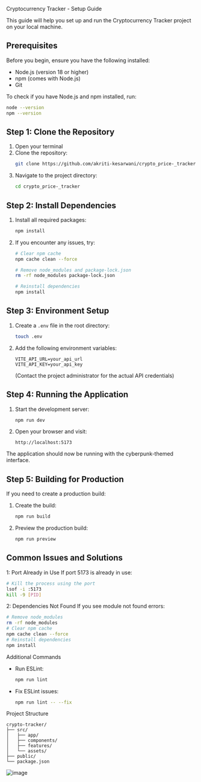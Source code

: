 Cryptocurrency Tracker - Setup Guide

This guide will help you set up and run the Cryptocurrency Tracker project on your local machine.

## Prerequisites

Before you begin, ensure you have the following installed:
- Node.js (version 18 or higher)
- npm (comes with Node.js)
- Git

To check if you have Node.js and npm installed, run:
```bash
node --version
npm --version
```

## Step 1: Clone the Repository

1. Open your terminal
2. Clone the repository:
   ```bash
   git clone https://github.com/akriti-kesarwani/crypto_price-_tracker.git
   ```
3. Navigate to the project directory:
   ```bash
   cd crypto_price-_tracker
   ```

## Step 2: Install Dependencies

1. Install all required packages:
   ```bash
   npm install
   ```

2. If you encounter any issues, try:
   ```bash
   # Clear npm cache
   npm cache clean --force
   
   # Remove node_modules and package-lock.json
   rm -rf node_modules package-lock.json
   
   # Reinstall dependencies
   npm install
   ```

## Step 3: Environment Setup

1. Create a `.env` file in the root directory:
   ```bash
   touch .env
   ```

2. Add the following environment variables:
   ```env
   VITE_API_URL=your_api_url
   VITE_API_KEY=your_api_key
   ```
   (Contact the project administrator for the actual API credentials)

## Step 4: Running the Application

1. Start the development server:
   ```bash
   npm run dev
   ```

2. Open your browser and visit:
   ```
   http://localhost:5173
   ```

The application should now be running with the cyberpunk-themed interface.

## Step 5: Building for Production

If you need to create a production build:

1. Create the build:
   ```bash
   npm run build
   ```

2. Preview the production build:
   ```bash
   npm run preview
   ```

## Common Issues and Solutions

1: Port Already in Use
If port 5173 is already in use:
```bash
# Kill the process using the port
lsof -i :5173
kill -9 [PID]
```

 2: Dependencies Not Found
If you see module not found errors:
```bash
# Remove node_modules
rm -rf node_modules
# Clear npm cache
npm cache clean --force
# Reinstall dependencies
npm install
```


Additional Commands

- Run ESLint:
  ```bash
  npm run lint
  ```

- Fix ESLint issues:
  ```bash
  npm run lint -- --fix
  ```
Project Structure

```
crypto-tracker/
├── src/                    
│   ├── app/              
│   ├── components/       
│   ├── features/         
│   └── assets/          
├── public/               
└── package.json         
```
![image](https://github.com/user-attachments/assets/4147b217-0b69-4301-97d3-14e3ca81f22c)




  
